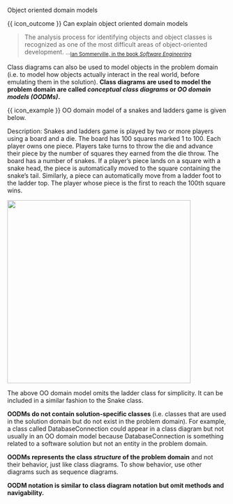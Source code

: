 <span id="title">Object oriented domain models</span>

<span id="prereqs"></span>

<span id="outcomes">{{ icon_outcome }} Can explain object oriented domain models</span>

<div id="body">

> The analysis process for identifying objects and object classes is recognized as one of the most difficult areas of object-oriented development. <sub>--[Ian Sommerville, in the book _Software Engineering_](http://www.software-engin.com/)</sub>

Class diagrams can also be used to model objects in the <tooltip content="the relevant information that needs to be examined to understand a problem">problem domain</tooltip> (i.e. to model how objects actually interact in the real world, before emulating them in the solution). **Class diagrams are used to model the problem domain are called _conceptual class diagrams_ or _OO domain models (OODMs)_.**

<box>

{{ icon_example }} OO domain model of a snakes and ladders game is given below.

Description: Snakes and ladders game is played by two or more players using a board and a die. The board has 100 squares marked 1 to 100. Each player owns one piece. Players take turns to throw the die and advance their piece by the number of squares they earned from the die throw. The board has a number of snakes. If a player’s piece lands on a square with a snake head, the piece is automatically moved to the square containing the snake’s tail. Similarly, a piece can automatically move from a ladder foot to the ladder top. The player whose piece is the first to reach the 100th square wins.

<img src="{{baseUrl}}/modeling/modelingStructures/objectOrientedDomainModels/images/diagram.png" height="420" />
<p/>

The above OO domain model omits the ladder class for simplicity. It can be included in a similar fashion to the Snake class.

</box>

**OODMs do not contain solution-specific classes** (i.e. classes that are used in the solution domain but do not exist in the problem domain). For example, a class called DatabaseConnection could appear in a class diagram but not usually in an OO domain model because DatabaseConnection is something related to a software solution but not an entity in the problem domain.

**OODMs represents the class _structure_ of the problem domain** and not their behavior, just like class diagrams. To show behavior, use other diagrams such as sequence diagrams.

**OODM notation is similar to class diagram notation but omit methods and navigability.**

</div>

<div id="extras">

<include src="exercisesPanel.md" boilerplate />

</div>
